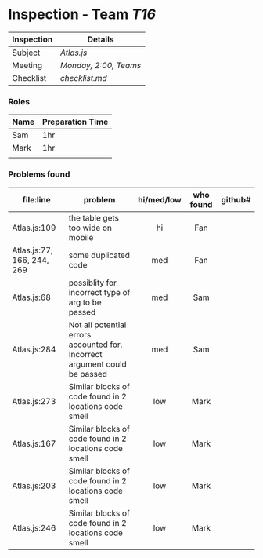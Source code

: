 # Inspection - Team *T16* 
 
| Inspection | Details |
| ----- | ----- |
| Subject | *Atlas.js* |
| Meeting | *Monday, 2:00, Teams* |
| Checklist | *checklist.md* |

### Roles

| Name | Preparation Time |
| ---- | ---- |
|  Sam  | 1hr |  
|  Mark | 1hr |
|  |  |

### Problems found

| file:line | problem | hi/med/low | who found | github#  |
| --- | --- | :---: | :---: | --- |
| Atlas.js:109 | the table gets too wide on mobile| hi | Fan| |
| Atlas.js:77, 166, 244, 269 | some duplicated code| med | Fan| |
| Atlas.js:68 | possiblity for incorrect type of arg to be passed | med | Sam | |
|  Atlas.js:284 | Not all potential errors accounted for. Incorrect argument could be passed | med | Sam | |
|  Atlas.js:273 | Similar blocks of code found in 2 locations code smell | low | Mark | |
|  Atlas.js:167 | Similar blocks of code found in 2 locations code smell | low | Mark | |
|  Atlas.js:203 | Similar blocks of code found in 2 locations code smell | low | Mark | |
|  Atlas.js:246 | Similar blocks of code found in 2 locations code smell | low | Mark | |
